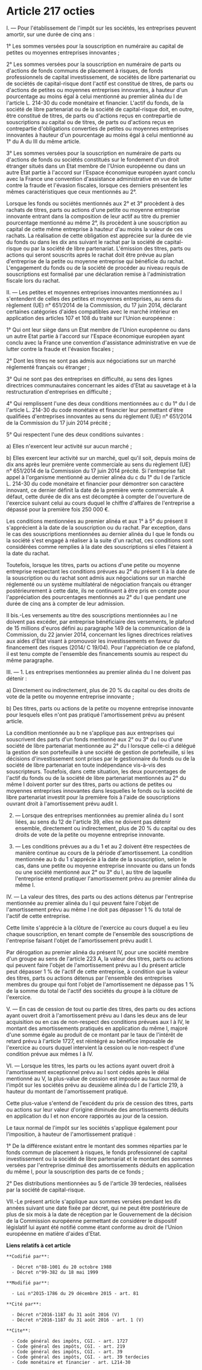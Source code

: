 # Article 217 octies

I. ― Pour l'établissement de l'impôt sur les sociétés, les entreprises peuvent amortir, sur une durée de cinq ans : 

1° Les sommes versées pour la souscription en numéraire au capital de petites ou moyennes entreprises innovantes ; 

2° Les sommes versées pour la souscription en numéraire de parts ou d'actions de fonds communs de placement à risques, de
fonds professionnels de capital investissement, de sociétés de libre partenariat ou de sociétés de capital-risque dont
l'actif est constitué de titres, de parts ou d'actions de petites ou moyennes entreprises innovantes, à hauteur d'un
pourcentage au moins égal à celui mentionné au premier alinéa du I de l'article L. 214-30 du code monétaire et financier.
L'actif du fonds, de la société de libre partenariat ou de la société de capital-risque doit, en outre, être constitué de
titres, de parts ou d'actions reçus en contrepartie de souscriptions au capital ou de titres, de parts ou d'actions reçus en
contrepartie d'obligations converties de petites ou moyennes entreprises innovantes à hauteur d'un pourcentage au moins égal
à celui mentionné au 1° du A du III du même article. 

3° Les sommes versées pour la souscription en numéraire de parts ou d'actions de fonds ou sociétés constitués sur le
fondement d'un droit étranger situés dans un Etat membre de l'Union européenne ou dans un autre Etat partie à l'accord sur
l'Espace économique européen ayant conclu avec la France une convention d'assistance administrative en vue de lutter contre
la fraude et l'évasion fiscales, lorsque ces derniers présentent les mêmes caractéristiques que ceux mentionnés au 2°. 

Lorsque les fonds ou sociétés mentionnés aux 2° et 3° procèdent à des rachats de titres, parts ou actions d'une petite ou
moyenne entreprise innovante entrant dans la composition de leur actif au titre du premier pourcentage mentionné au même 2°,
ils procèdent à une souscription au capital de cette même entreprise à hauteur d'au moins la valeur de ces rachats.  La
réalisation de cette obligation est appréciée sur la durée de vie du fonds ou dans les dix ans suivant le rachat par la
société de capital-risque ou par la société de libre partenariat. L'émission des titres, parts ou actions qui seront
souscrits après le rachat doit être prévue au plan d'entreprise de la petite ou moyenne entreprise qui bénéficie du rachat.
L'engagement du fonds ou de la société de procéder au niveau requis de souscriptions est formalisé par une déclaration remise
à l'administration fiscale lors du rachat. 

II. ― Les petites et moyennes entreprises innovantes mentionnées au I s'entendent de celles des petites et moyennes
entreprises, au sens du règlement (UE) n° 651/2014 de la Commission, du 17 juin 2014, déclarant certaines catégories d'aides
compatibles avec le marché intérieur en application des articles 107 et 108 du traité sur l'Union européenne : 

1° Qui ont leur siège dans un Etat membre de l'Union européenne ou dans un autre Etat partie à l'accord sur l'Espace
économique européen ayant conclu avec la France une convention d'assistance administrative en vue de lutter contre la fraude
et l'évasion fiscales ; 

2° Dont les titres ne sont pas admis aux négociations sur un marché réglementé français ou étranger ;

3° Qui ne sont pas des entreprises en difficulté, au sens des lignes directrices communautaires concernant les aides d'Etat
au sauvetage et à la restructuration d'entreprises en difficulté ; 

4° Qui remplissent l'une des deux conditions mentionnées au c du 1° du I de l'article L. 214-30 du code monétaire et
financier leur permettant d'être qualifiées d'entreprises innovantes au sens du règlement (UE) n° 651/2014 de la Commission
du 17 juin 2014 précité ; 

5° Qui respectent l'une des deux conditions suivantes : 

a) Elles n'exercent leur activité sur aucun marché ; 

b) Elles exercent leur activité sur un marché, quel qu'il soit, depuis moins de dix ans après leur première vente commerciale
au sens du règlement (UE) n° 651/2014 de la Commission du 17 juin 2014 précité. Si l'entreprise fait appel à l'organisme
mentionné au dernier alinéa du c du 1° du I de l'article L. 214-30 du code monétaire et financier pour démontrer son
caractère innovant, ce dernier définit la date de la première vente commerciale. A défaut, cette durée de dix ans est
décomptée à compter de l'ouverture de l'exercice suivant celui au cours duquel le chiffre d'affaires de l'entreprise a
dépassé pour la première fois 250 000 €. 

Les conditions mentionnées au premier alinéa et aux 1° à 5° du présent II s'apprécient à la date de la souscription ou du
rachat. Par exception, dans le cas des souscriptions mentionnées au dernier alinéa du I que le fonds ou la société s'est
engagé à réaliser à la suite d'un rachat, ces conditions sont considérées comme remplies à la date des souscriptions si elles
l'étaient à la date du rachat. 

Toutefois, lorsque les titres, parts ou actions d'une petite ou moyenne entreprise respectant les conditions prévues au 2° du
présent II à la date de la souscription ou du rachat sont admis aux négociations sur un marché réglementé ou un système
multilatéral de négociation français ou étranger postérieurement à cette date, ils ne continuent à être pris en compte pour
l'appréciation des pourcentages mentionnés au 2° du I que pendant une durée de cinq ans à compter de leur admission.

II bis.-Les versements au titre des souscriptions mentionnées au I ne doivent pas excéder, par entreprise bénéficiaire des
versements, le plafond de 15 millions d'euros défini au paragraphe 149 de la communication de la Commission, du 22 janvier
2014, concernant les lignes directrices relatives aux aides d'Etat visant à promouvoir les investissements en faveur du
financement des risques (2014/ C 19/04). Pour l'appréciation de ce plafond, il est tenu compte de l'ensemble des financements
soumis au respect du même paragraphe. 

III. ― 1. Les entreprises mentionnées au premier alinéa du I ne doivent pas détenir : 

a) Directement ou indirectement, plus de 20 % du capital ou des droits de vote de la petite ou moyenne entreprise
innovante ; 

b) Des titres, parts ou actions de la petite ou moyenne entreprise innovante pour lesquels elles n'ont pas pratiqué
l'amortissement prévu au présent article. 

La condition mentionnée au b ne s'applique pas aux entreprises qui souscrivent des parts d'un fonds mentionné aux 2° ou 3° du
I  ou d'une société de libre partenariat mentionnée au 2° du I lorsque celle-ci a délégué la gestion de son portefeuille à
une société de gestion de portefeuille, si les décisions d'investissement sont prises par le gestionnaire du fonds ou de la
société de libre partenariat en toute indépendance vis-à-vis des souscripteurs. Toutefois, dans cette situation, les deux
pourcentages de l'actif du fonds ou de la société de libre partenariat mentionnés au 2° du même I doivent porter sur des
titres, parts ou actions de petites ou moyennes entreprises innovantes dans lesquelles le fonds ou la société de libre
partenariat investit pour la première fois à l'aide de souscriptions ouvrant droit à l'amortissement prévu audit I.

2. ― Lorsque des entreprises mentionnées au premier alinéa du I sont liées, au sens du 12 de l'article 39, elles ne doivent
pas détenir ensemble, directement ou indirectement, plus de 20 % du capital ou des droits de vote de la petite ou moyenne
entreprise innovante. 

3. ― Les conditions prévues au a du 1 et au 2 doivent être respectées de manière continue au cours de la période
d'amortissement. La condition mentionnée au b du 1 s'apprécie à la date de la souscription, selon le cas, dans une petite ou
moyenne entreprise innovante ou dans un fonds ou une société mentionné aux 2° ou 3° du I, au titre de laquelle l'entreprise
entend pratiquer l'amortissement prévu au premier alinéa du même I. 

IV. ― La valeur des titres, des parts ou des actions détenus par l'entreprise mentionnée au premier alinéa du I qui peuvent
faire l'objet de l'amortissement prévu au même I ne doit pas dépasser 1 % du total de l'actif de cette entreprise. 

Cette limite s'apprécie à la clôture de l'exercice au cours duquel a eu lieu chaque souscription, en tenant compte de
l'ensemble des souscriptions de l'entreprise faisant l'objet de l'amortissement prévu audit I. 

Par dérogation au premier alinéa du présent IV, pour une société membre d'un groupe au sens de l'article 223 A, la valeur des
titres, parts ou actions qui peuvent faire l'objet de l'amortissement prévu au I du présent article peut dépasser 1 % de
l'actif de cette entreprise, à condition que la valeur des titres, parts ou actions détenus par l'ensemble des entreprises
membres du groupe qui font l'objet de l'amortissement ne dépasse pas 1 % de la somme du total de l'actif des sociétés du
groupe à la clôture de l'exercice. 

V. ― En cas de cession de tout ou partie des titres, des parts ou des actions ayant ouvert droit à l'amortissement prévu au I
dans les deux ans de leur acquisition ou en cas de non-respect des conditions prévues aux I à IV, le montant des
amortissements pratiqués en application du même I, majoré d'une somme égale au produit de ce montant par le taux de l'intérêt
de retard prévu à l'article 1727, est réintégré au bénéfice imposable de l'exercice au cours duquel intervient la cession ou
le non-respect d'une condition prévue aux mêmes I à IV. 

VI. ― Lorsque les titres, les parts ou les actions ayant ouvert droit à l'amortissement exceptionnel prévu au I sont cédés
après le délai mentionné au V, la plus-value de cession est imposée au taux normal de l'impôt sur les sociétés prévu au
deuxième alinéa du I de l'article 219, à hauteur du montant de l'amortissement pratiqué. 

Cette plus-value s'entend de l'excédent du prix de cession des titres, parts ou actions sur leur valeur d'origine diminuée
des amortissements déduits en application du I et non encore rapportés au jour de la cession. 

Le taux normal de l'impôt sur les sociétés s'applique également pour l'imposition, à hauteur de l'amortissement pratiqué : 

1° De la différence existant entre le montant des sommes réparties par le fonds commun de placement à risques, le fonds
professionnel de capital investissement ou la société de libre partenariat et le montant des sommes versées par l'entreprise
diminué des amortissements déduits en application du même I, pour la souscription des parts de ce fonds ; 

2° Des distributions mentionnées au 5 de l'article 39 terdecies, réalisées par la société de capital-risque.

VII.-Le présent article s'applique aux sommes versées pendant les dix années suivant une date fixée par décret, qui ne peut
être postérieure de plus de six mois à la date de réception par le Gouvernement de la décision de la Commission européenne
permettant de considérer le dispositif législatif lui ayant été notifié comme étant conforme au droit de l'Union européenne
en matière d'aides d'Etat.

**Liens relatifs à cet article**

	**Codifié par**:

	  - Décret n°88-1001 du 20 octobre 1988
	  - Décret n°99-382 du 18 mai 1999

	**Modifié par**:

	  - Loi n°2015-1786 du 29 décembre 2015 - art. 81

	**Cité par**:

	  - Décret n°2016-1187 du 31 août 2016 (V)
	  - Décret n°2016-1187 du 31 août 2016 - art. 1 (V)

	**Cite**:

	  - Code général des impôts, CGI. - art. 1727
	  - Code général des impôts, CGI. - art. 219
	  - Code général des impôts, CGI. - art. 39
	  - Code général des impôts, CGI. - art. 39 terdecies
	  - Code monétaire et financier - art. L214-30
